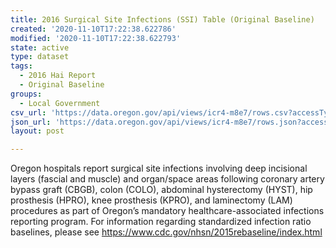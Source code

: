 ```yaml
---
title: 2016 Surgical Site Infections (SSI) Table (Original Baseline)
created: '2020-11-10T17:22:38.622786'
modified: '2020-11-10T17:22:38.622793'
state: active
type: dataset
tags:
  - 2016 Hai Report
  - Original Baseline
groups:
  - Local Government
csv_url: 'https://data.oregon.gov/api/views/icr4-m8e7/rows.csv?accessType=DOWNLOAD'
json_url: 'https://data.oregon.gov/api/views/icr4-m8e7/rows.json?accessType=DOWNLOAD'
layout: post

---
```

Oregon hospitals report surgical site infections involving deep incisional layers (fascial and muscle) and organ/space areas following coronary artery bypass graft (CBGB), colon (COLO), abdominal hysterectomy (HYST), hip prosthesis (HPRO), knee prosthesis (KPRO), and laminectomy (LAM) procedures as part of Oregon’s mandatory healthcare-associated infections reporting program. For information regarding standardized infection ratio baselines, please see https://www.cdc.gov/nhsn/2015rebaseline/index.html
